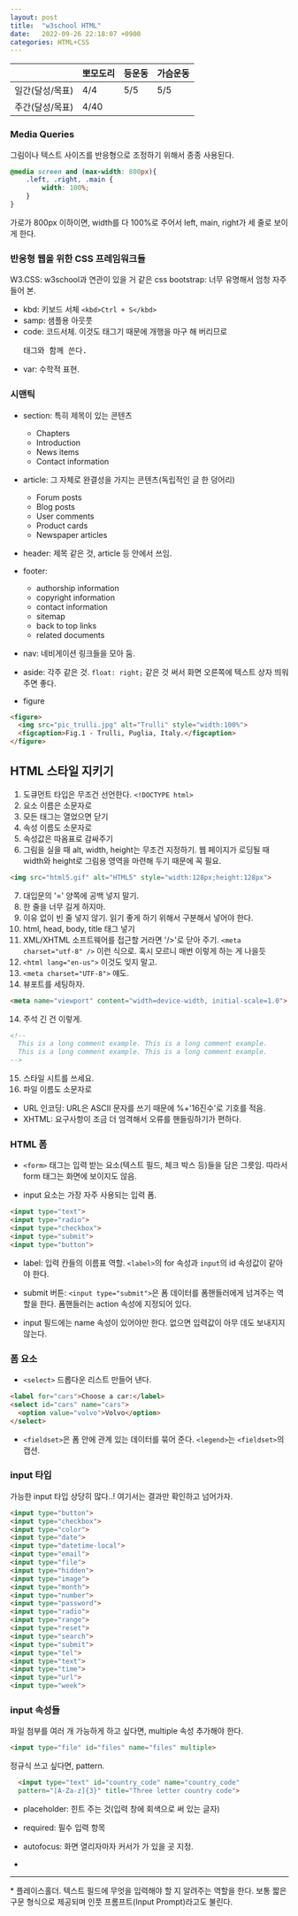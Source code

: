 ```yaml
---
layout: post
title:  "w3school HTML"
date:   2022-09-26 22:18:07 +0900
categories: HTML+CSS
---
```


|           | 뽀모도리 | 등운동 | 가슴운동 |
|-----------|------|------|------|
| 일간(달성/목표) | 4/4  | 5/5| 5/5
| 주간(달성/목표) | 4/40 | | |


### Media Queries
그림이나 텍스트 사이즈를 반응형으로 조정하기 위해서 종종 사용된다. 

```css
@media screen and (max-width: 800px){
    .left, .right, .main {
        width: 100%;
    }
}
```

가로가 800px 이하이면, width를 다 100%로 주어서 left, main, right가 세 줄로 보이게 한다.


### 반응형 웹을 위한 CSS 프레임워크들
W3.CSS: w3school과 연관이 있을 거 같은 css
bootstrap: 너무 유명해서 엄청 자주 들어 본.


* kbd: 키보드 서체 ```<kbd>Ctrl + S</kbd>```
* samp: 샘플용 아웃풋
* code: 코드서체. 이것도 태그기 때문에 개행을 마구 해 버리므로 <pre>태그와 함께 쓴다.
* var: 수학적 표현.


### 시맨틱

* section: 특히 제목이 있는 콘텐츠
  * Chapters
  * Introduction
  * News items
  * Contact information
* article: 그 자체로 완결성을 가지는 콘텐츠(독립적인 글 한 덩어리)
  * Forum posts
  * Blog posts
  * User comments
  * Product cards
  * Newspaper articles
* header: 제목 같은 것, article 등 안에서 쓰임.
* footer: 
  * authorship information
  * copyright information
  * contact information
  * sitemap
  * back to top links
  * related documents


* nav: 네비게이션 링크들을 모아 둠.
* aside: 각주 같은 것. `float: right;` 같은 것 써서 화면 오른쪽에 텍스트 상자 띄워 주면 좋다.
* figure

```html
<figure>
  <img src="pic_trulli.jpg" alt="Trulli" style="width:100%">
  <figcaption>Fig.1 - Trulli, Puglia, Italy.</figcaption>
</figure>
```



## HTML 스타일 지키기

1. 도큐먼트 타입은 무조건 선언한다. `<!DOCTYPE html>`
2. 요소 이름은 소문자로
3. 모든 태그는 열었으면 닫기
4. 속성 이름도 소문자로
5. 속성값은 따옴표로 감싸주기
6. 그림을 실을 때 alt, width, height는 무조건 지정하기. 웹 페이지가 로딩될 때 width와 height로 그림용 영역을 마련해 두기 때문에 꼭 필요.

```html
<img src="html5.gif" alt="HTML5" style="width:128px;height:128px">
```
7. 대입문의 '=' 양쪽에 공백 넣지 말기.
8. 한 줄을 너무 길게 하지마.
9. 이유 없이 빈 줄 넣지 않기. 읽기 좋게 하기 위해서 구분해서 넣어야 한다.
10. html, head, body, title 태그 넣기
11. XML/XHTML 소프트웨어를 접근할 거라면 '/>'로 닫아 주기. `<meta charset="utf-8" />` 이런 식으로. 혹시 모르니 매번 이렇게 하는 게 나을듯
12. `<html lang="en-us">` 이것도 잊지 말고.
13. `<meta charset="UTF-8">` 얘도.
13. 뷰포트를 세팅하자.

```html
<meta name="viewport" content="width=device-width, initial-scale=1.0">
```
14. 주석 긴 건 이렇게.

```html
<!--
  This is a long comment example. This is a long comment example.
  This is a long comment example. This is a long comment example.
-->
```
15. 스타일 시트를 쓰세요.
16. 파일 이름도 소문자로



* URL 인코딩: URL은 ASCII 문자를 쓰기 때문에 %+'16진수'로 기호를 적음.
* XHTML: 요구사항이 조금 더 엄격해서 오류를 핸들링하기가 편하다.


### HTML 폼

* `<form>` 태그는 입력 받는 요소(텍스트 필드, 체크 박스 등)들을 담은 그릇임. 따라서 form 태그는 화면에 보이지도 않음.

* input 요소는 가장 자주 사용되는 입력 폼.
```html
<input type="text">
<input type="radio">
<input type="checkbox">
<input type="submit">
<input type="button">
```

* label: 입력 칸들의 이름표 역할. `<label>`의 for 속성과 `input`의 id 속성값이 같아야 한다.

* submit 버튼: `<input type="submit">`은 폼 데이터를 폼핸들러에게 넘겨주는 역할을 한다. 폼핸들러는 action 속성에 지정되어 있다.

* input 필드에는 name 속성이 있어야만 한다. 없으면 입력값이 아무 데도 보내지지 않는다.


### 폼 요소

* `<select>` 드롭다운 리스트 만들어 낸다.

```html
<label for="cars">Choose a car:</label>
<select id="cars" name="cars">
  <option value="volvo">Volvo</option>
</select>
```


* `<fieldset>`은 폼 안에 관계 있는 데이터를 묶어 준다. `<legend>`는 `<fieldset>`의 캡션.


### input 타입
가능한 input 타입 상당히 많다..! 여기서는 결과만 확인하고 넘어가자.

```html
<input type="button">
<input type="checkbox">
<input type="color">
<input type="date">
<input type="datetime-local">
<input type="email">
<input type="file">
<input type="hidden">
<input type="image">
<input type="month">
<input type="number">
<input type="password">
<input type="radio">
<input type="range">
<input type="reset">
<input type="search">
<input type="submit">
<input type="tel">
<input type="text">
<input type="time">
<input type="url">
<input type="week">
```


### input 속성들

파일 첨부를 여러 개 가능하게 하고 싶다면, multiple 속성 추가해야 한다.
```html
<input type="file" id="files" name="files" multiple>
```

정규식 쓰고 싶다면, pattern.

```html
  <input type="text" id="country_code" name="country_code"
  pattern="[A-Za-z]{3}" title="Three letter country code">
```

* placeholder: 힌트 주는 것(입력 창에 회색으로 써 있는 글자)

* required: 필수 입력 항목

* autofocus: 화면 열리자마자 커서가 가 있을 곳 지정.
* 


<hr />
* 플레이스홀더. 텍스트 필드에 무엇을 입력해야 할 지 알려주는 역할을 한다. 보통 짧은 구문 형식으로 제공되며 인풋 프롬프트(Input Prompt)라고도 불린다.

